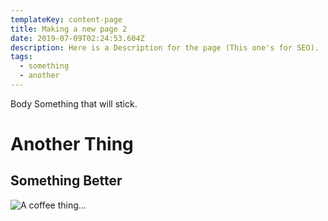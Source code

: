 ```yaml
---
templateKey: content-page
title: Making a new page 2
date: 2019-07-09T02:24:53.604Z
description: Here is a Description for the page (This one's for SEO).
tags:
  - something
  - another
---
```

Body Something that will stick.



# Another Thing



## Something Better



![A coffee thing...](/img/chemex.jpg "Coffee on a table.")
